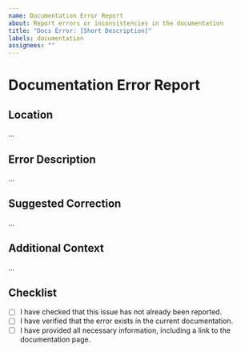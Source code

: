 ```yaml
---
name: Documentation Error Report
about: Report errors or inconsistencies in the documentation
title: "Docs Error: [Short Description]"
labels: documentation
assignees: ""
---
```


# Documentation Error Report

## Location

<!-- Please provide the link or the general area in the documentation where the error is. -->

...

## Error Description

<!-- A clear and concise description of what the error is. -->

...

## Suggested Correction

<!-- If you have a suggestion for correcting the error, please describe it. -->

...

## Additional Context

<!-- Any additional information that might help resolve the issue. -->

...

## Checklist

- [ ] I have checked that this issue has not already been reported.
- [ ] I have verified that the error exists in the current documentation.
- [ ] I have provided all necessary information, including a link to the documentation page.
